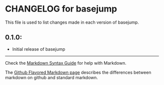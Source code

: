 # CHANGELOG for basejump

This file is used to list changes made in each version of basejump.

## 0.1.0:

* Initial release of basejump

- - - 
Check the [Markdown Syntax Guide](http://daringfireball.net/projects/markdown/syntax) for help with Markdown.

The [Github Flavored Markdown page](http://github.github.com/github-flavored-markdown/) describes the differences between markdown on github and standard markdown.
